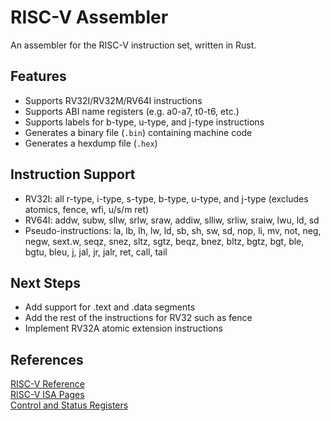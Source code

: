 # RISC-V Assembler
An assembler for the RISC-V instruction set, written in Rust.

## Features
- Supports RV32I/RV32M/RV64I instructions
- Supports ABI name registers (e.g. a0-a7, t0-t6, etc.)
- Supports labels for b-type, u-type, and j-type instructions
- Generates a binary file (`.bin`) containing machine code
- Generates a hexdump file (`.hex`)

## Instruction Support
- RV32I: all r-type, i-type, s-type, b-type, u-type, and j-type (excludes atomics, fence, wfi, u/s/m ret)
- RV64I: addw, subw, sllw, srlw, sraw, addiw, slliw, srliw, sraiw, lwu, ld, sd
- Pseudo-instructions: la, lb, lh, lw, ld, sb, sh, sw, sd, nop, li, mv, not, neg, negw, sext.w, seqz, snez, sltz, sgtz, 
beqz, bnez, bltz, bgtz, bgt, ble, bgtu, bleu, j, jal, jr, jalr, ret, call, tail

## Next Steps
- Add support for .text and .data segments
- Add the rest of the instructions for RV32 such as fence
- Implement RV32A atomic extension instructions

## References
[RISC-V Reference](https://www.cs.sfu.ca/~ashriram/Courses/CS295/assets/notebooks/RISCV/RISCV_CARD.pdf)  
[RISC-V ISA Pages](https://msyksphinz-self.github.io/riscv-isadoc/html/rv64i.html)  
[Control and Status Registers](https://five-embeddev.com/riscv-priv-isa-manual/Priv-v1.12/priv-csrs.html)  